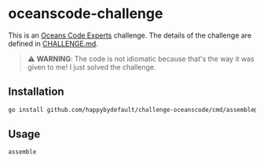 # oceanscode-challenge

This is an [Oceans Code Experts](https://www.oceanscode.com/) challenge. The details of the challenge are defined
in [CHALLENGE.md](CHALLENGE.md).

> :warning: **WARNING**: The code is not idiomatic because that's the way it was given to me! I just solved the challenge.

## Installation

```sh
go install github.com/happybydefault/challenge-oceanscode/cmd/assemble@latest
```

## Usage

```sh
assemble
```

